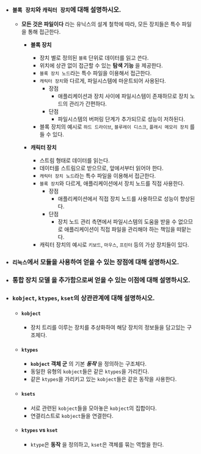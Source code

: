 - ### `블록 장치`와 `캐릭터 장치`에 대해 설명하시오.
    - __모든 것은 파일이다__ 라는 유닉스의 설계 철학에 따라, 모든 장치들은 특수 파일을 통해 접근한다.
        - __블록 장치__
            - 장치 별로 정의된 `블록` 단위로 데이터를 읽고 쓴다.
            - 위치에 상관 없이 접근할 수 있는 __탐색 기능__ 을 제공한다.
            - `블록 장치 노드`라는 특수 파일을 이용해서 접근한다.
            - `캐릭터 장치`와 다르게, 파일시스템에 마운트되어 사용된다.
                - 장점
                    - 애플리케이션과 장치 사이에 파일시스템이 존재하므로 장치 노드의 관리가 간편하다.
                - 단점
                    - 파일시스템의 버퍼링 단계가 추가되므로 성능이 저하된다.
			- 블록 장치의 예시로 `하드 드라이브`, `블루레이 디스크`, `플래시 메모리 장치` 를 들 수 있다.
		
        - __캐릭터 장치__
            - 스트림 형태로 데이터를 읽는다.
            - 데이터를 스트림으로 받으므로, 앞에서부터 읽어야 한다.
            - `캐릭터 장치 노드`라는 특수 파일을 이용해서 접근한다.
            - `블록 장치`와 다르게, 애플리케이션에서 장치 노드를 직접 사용한다.
                - 장점
                    - 애플리케이션에서 직접 장치 노드를 사용하므로 성능이 향상된다.
                - 단점
                    - 장치 노드 관리 측면에서 파일시스템의 도움을 받을 수 없으므로 애플리케이션이 직접 파일을 관리해야 하는 책임을 떠맡는다.
			- 캐릭터 장치의 예시로 `키보드`, `마우스`, `프린터` 등의 가상 장치들이 있다.

- ### `리눅스`에서 모듈을 사용하여 얻을 수 있는 장점에 대해 설명하시오.

- ### __통합 장치 모델__ 을 추가함으로써 얻을 수 있는 이점에 대해 설명하시오.

- ### `kobject`, `ktypes`, `kset`의 상관관계에 대해 설명하시오.
    - #### `kobject`
		- 장치 트리를 이루는 장치를 추상화하여 해당 장치의 정보들을 담고있는 구조체다.
    - #### `ktypes`
		- __`kobject` 객체 군__ 의 기본 __*동작*__ 을 정의하는 구조체다.
        - 동일한 유형의 `kobject`들은 같은 `ktypes`을 가리킨다.
        - 같은 `ktypes`을 가리키고 있는 `kobject`들은 같은 동작을 사용한다.
    - #### `ksets`
		- 서로 관련된 `kobject`들을 모아놓은 `kobject`의 집합이다.
        - 연결리스트로 `kobject`들을 연결한다.
    - #### `ktypes` vs `kset`
        - `ktype`은 __동작__ 을 정의하고, `kset`은 객체를 묶는 역할을 한다.
